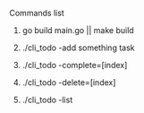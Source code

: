 Commands list

1. go build main.go || make build

2. ./cli_todo -add something task

3. ./cli_todo -complete=[index]

4. ./cli_todo -delete=[index]

5. ./cli_todo -list